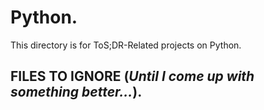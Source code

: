 # Python.
This directory is for ToS;DR-Related projects on Python.

## FILES TO IGNORE (*Until I come up with something better...*).

